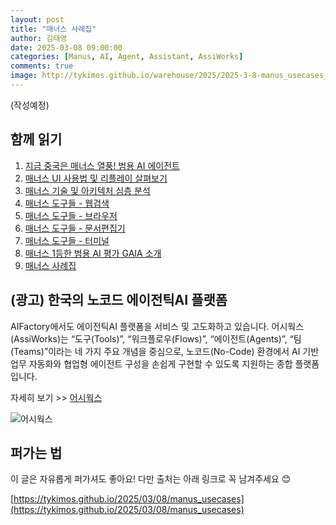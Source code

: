 ```yaml
---
layout: post
title: "매너스 사례집"
author: 김태영
date: 2025-03-08 09:00:00
categories: [Manus, AI, Agent, Assistant, AssiWorks]
comments: true
image: http://tykimos.github.io/warehouse/2025/2025-3-8-manus_usecases_title.png
---
```


(작성예정)

## 함께 읽기

1. [지금 중국은 매너스 열풍! 범용 AI 에이전트](https://tykimos.github.io/2025/03/08/manus_the_general_ai_agent)
2. [매너스 UI 사용법 및 리플레이 살펴보기](https://tykimos.github.io/2025/03/08/exploring_manus_ui_usage_and_replay)
3. [매너스 기술 및 아키텍처 심층 분석](https://tykimos.github.io/2025/03/08/in_depth_analysis_of_manus_technology_and_architecture)
4. [매너스 도구들 - 웹검색](https://tykimos.github.io/2025/03/08/manus_tools_websearch)
5. [매너스 도구들 - 브라우저](https://tykimos.github.io/2025/03/08/manus_tools_browser)
6. [매너스 도구들 - 문서편집기](https://tykimos.github.io/2025/03/08/manus_tools_text_editor)
7. [매너스 도구들 - 터미널](https://tykimos.github.io/2025/03/08/manus_tools_terminal)
8. [매너스 1등한 범용 AI 평가 GAIA 소개](https://tykimos.github.io/2025/03/08/gaia_manus_evaluation)
9. [매너스 사례집](https://tykimos.github.io/2025/03/08/manus_usecases)

## (광고) 한국의 노코드 에이전틱AI 플랫폼

AIFactory에서도 에이전틱AI 플랫폼을 서비스 및 고도화하고 있습니다. 어시웍스(AssiWorks)는 “도구(Tools)”, “워크플로우(Flows)”, “에이전트(Agents)”, “팀(Teams)”이라는 네 가지 주요 개념을 중심으로, 노코드(No-Code) 환경에서 AI 기반 업무 자동화와 협업형 에이전트 구성을 손쉽게 구현할 수 있도록 지원하는 종합 플랫폼입니다. 

자세히 보기 >> [어시웍스](https://aifactory.space/guide/8/14)

![어시웍스](http://tykimos.github.io/warehouse/2025/2025-3-8-assiworks.png)

## 퍼가는 법
 
이 글은 자유롭게 퍼가셔도 좋아요! 다만 출처는 아래 링크로 꼭 남겨주세요 😊

[https://tykimos.github.io/2025/03/08/manus_usecases](https://tykimos.github.io/2025/03/08/manus_usecases)